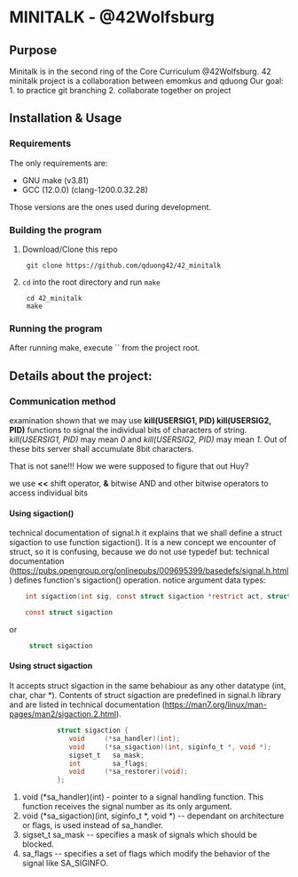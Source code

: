# MINITALK - @42Wolfsburg

## Purpose

Minitalk is in the second ring of the Core Curriculum @42Wolfsburg.
42 minitalk project is a collaboration between emomkus and qduong
Our goal:
	1. to practice git branching
	2. collaborate together on project

## Installation & Usage

### Requirements
The only requirements are:
- GNU make (v3.81)
- GCC (12.0.0) (clang-1200.0.32.28)

Those versions are the ones used during development.

### Building the program

1. Download/Clone this repo

        git clone https://github.com/qduong42/42_minitalk
2. `cd` into the root directory and run `make`

        cd 42_minitalk
        make

### Running the program

After running make, execute `` from the project root.

## Details about the project:

### Communication method

examination shown that we may use **kill(USERSIG1, PID) kill(USERSIG2, PID)** functions to signal the individual bits of characters of string. *kill(USERSIG1, PID)* may mean *0* and *kill(USERSIG2, PID)* may mean *1*.
Out of these bits server shall accumulate 8bit characters.

That is not sane!!! How we were supposed to figure that out Huy?

we use **<<** shift operator, **&** bitwise AND and other bitwise operators to access individual bits

#### Using sigaction()

technical documentation of signal.h 
it explains that we shall define a    struct sigaction   to use function sigaction(). It is a new concept we encounter of struct, so it is confusing, because we do not use typedef but:
technical documentation (https://pubs.opengroup.org/onlinepubs/009695399/basedefs/signal.h.html) defines function's sigaction() operation. notice argument data types:

```c
	int sigaction(int sig, const struct sigaction *restrict act, struct sigaction *restrict oact);
```
```c
	const struct sigaction
```   
or
```c
     struct sigaction
```
#### Using struct sigaction

It accepts struct sigaction in the same behabiour as any other datatype (int, char, char *). Contents of struct sigaction are predefined in signal.h library and are listed in technical documentation (https://man7.org/linux/man-pages/man2/sigaction.2.html).
```c
			struct sigaction {
               void     (*sa_handler)(int);
               void     (*sa_sigaction)(int, siginfo_t *, void *);
               sigset_t   sa_mask;
               int        sa_flags;
               void     (*sa_restorer)(void);
        	};
```
1. void     (*sa_handler)(int) - pointer to a signal handling function. This function receives the signal number as its only argument.
2. void     (*sa_sigaction)(int, siginfo_t *, void *) -- dependant on architecture or flags, is used instead of sa_handler.
3. sigset_t   sa_mask -- specifies a mask of signals which should be blocked.
4. sa_flags -- specifies a set of flags which modify the behavior of the signal like SA_SIGINFO.
